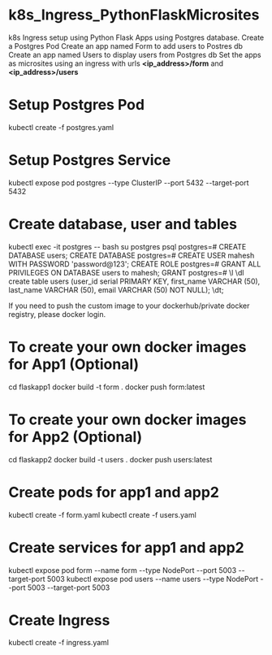 # k8s_Ingress_PythonFlaskMicrosites
k8s Ingress setup using Python Flask Apps using Postgres database.
Create a Postgres Pod 
Create an app named Form to add users to Postres db
Create an app named Users to display users from Postgres db
Set the apps as microsites using an ingress with urls **<ip_address>/form** and **<ip_address>/users**

# Setup Postgres Pod
kubectl create -f postgres.yaml

# Setup Postgres Service
kubectl expose pod postgres --type ClusterIP --port 5432 --target-port 5432

# Create database, user and tables
kubectl exec -it postgres -- bash
su postgres
psql
postgres=# CREATE DATABASE users;
CREATE DATABASE
postgres=# CREATE USER mahesh WITH PASSWORD 'password@123';
CREATE ROLE
postgres=# GRANT ALL PRIVILEGES ON DATABASE users to mahesh;
GRANT
postgres=# \l
\dl
create table users (user_id serial PRIMARY KEY, first_name VARCHAR (50), last_name VARCHAR (50), email VARCHAR (50) NOT NULL);
\dt;

If you need to push the custom image to your dockerhub/private docker registry, please docker login.

# To create your own docker images for App1 (Optional)
cd flaskapp1
docker build -t form .
docker push <dockerhubuserid>form:latest
  
# To create your own docker images for App2 (Optional)
cd flaskapp2
docker build -t users .
docker push <dockerhubuserid>users:latest
  
# Create pods for app1 and app2
kubectl create -f form.yaml
kubectl create -f users.yaml

# Create services for app1 and app2
kubectl expose pod form --name form --type NodePort --port 5003 --target-port 5003
kubectl expose pod users --name users --type NodePort --port 5003 --target-port 5003

# Create Ingress
kubectl create -f ingress.yaml
